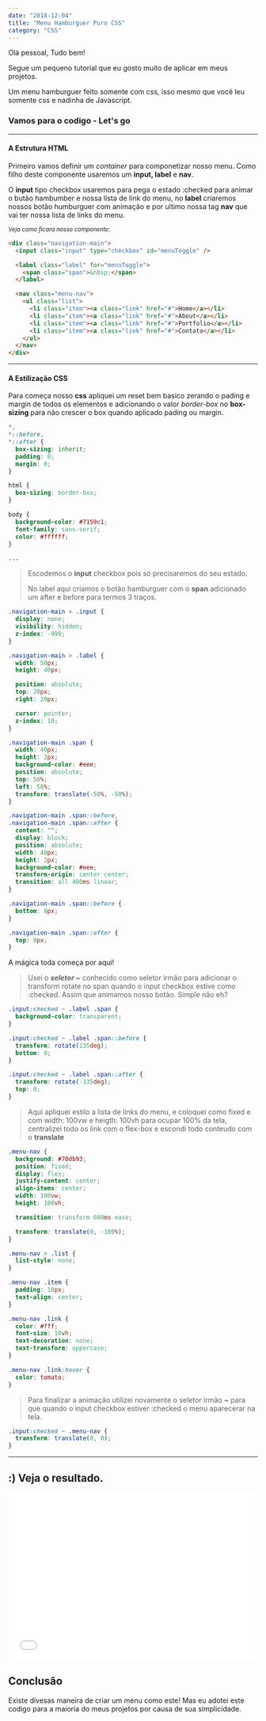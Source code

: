 ```yaml
---
date: "2018-12-04"
title: "Menu Hamburguer Puro CSS"
category: "CSS"
---
```


Olá pessoal, Tudo bem!

Segue um pequeno tutorial que eu gosto muito de aplicar em meus projetos.

Um menu hamburguer feito somente com css, isso mesmo que você leu somente css e nadinha de Javascript.

### Vamos para o codigo - Let's go

---

#### A Estrutura HTML

Primeiro vamos definir um _container_ para componetizar nosso menu. Como filho deste componente usaremos um **input, label** e **nav**.

O **input** tipo checkbox usaremos para pega o estado :checked para animar o butão hambumber e nossa lista de link do menu, no **label** criaremos nossos botão humburguer com animação e por ultimo nossa tag **nav** que vai ter nossa lista de links do menu.

_<small>Veja como ficara nosso componente:</small>_

```html
<div class="navigation-main">
  <input class="input" type="checkbox" id="menuToggle" />

  <label class="label" for="menuToggle">
    <span class="span">&nbsp;</span>
  </label>

  <nav class="menu-nav">
    <ul class="list">
      <li class="item"><a class="link" href="#">Home</a></li>
      <li class="item"><a class="link" href="#">About</a></li>
      <li class="item"><a class="link" href="#">Portfolio</a></li>
      <li class="item"><a class="link" href="#">Contato</a></li>
    </ul>
  </nav>
</div>
```

---

#### A Estilização CSS

Para começa nosso **css** apliquei um reset bem basico zerando o pading e margin de todos os elementos e adicionando o valor _border-box_ no **box-sizing** para não crescer o box quando aplicado pading ou margin.

```css
*,
*::before,
*::after {
  box-sizing: inherit;
  padding: 0;
  margin: 0;
}

html {
  box-sizing: border-box;
}

body {
  background-color: #7159c1;
  font-family: sans-serif;
  color: #ffffff;
}

...
```

> Escodemos o **input** checkbox pois só precisaremos do seu estado.
>
> No label aqui criamos o botão hamburguer com o **span** adicionado um after e before para termos 3 traços.

```css
.navigation-main > .input {
  display: none;
  visibility: hidden;
  z-index: -999;
}

.navigation-main > .label {
  width: 50px;
  height: 40px;

  position: absolute;
  top: 20px;
  right: 20px;

  cursor: pointer;
  z-index: 10;
}

.navigation-main .span {
  width: 40px;
  height: 2px;
  background-color: #eee;
  position: absolute;
  top: 50%;
  left: 50%;
  transform: translate(-50%, -50%);
}

.navigation-main .span::before,
.navigation-main .span::after {
  content: "";
  display: block;
  position: absolute;
  width: 40px;
  height: 2px;
  background-color: #eee;
  transform-origin: center center;
  transition: all 400ms linear;
}

.navigation-main .span::before {
  bottom: 8px;
}

.navigation-main .span::after {
  top: 8px;
}
```

A mágica toda começa por aqui!

> Usei o **_seletor ~_** conhecido como seletor irmão para adicionar o transform rotate
> no span quando o input checkbox estive como :checked. Assim que animamos nosso botão.
> Simple não eh?

```css
.input:checked ~ .label .span {
  background-color: transparent;
}

.input:checked ~ .label .span::before {
  transform: rotate(135deg);
  bottom: 0;
}

.input:checked ~ .label .span::after {
  transform: rotate(-135deg);
  top: 0;
}
```

> Aqui apliquei estilo a lista de links do menu, e coloquei como fixed e com width: 100vw e heigth: 100vh para ocupar 100% da tela, centralizei todo os link com o flex-box e escondi todo conteudo com o **translate**

```css
.menu-nav {
  background: #70db93;
  position: fixed;
  display: flex;
  justify-content: center;
  align-items: center;
  width: 100vw;
  height: 100vh;

  transition: transform 600ms ease;

  transform: translate(0, -100%);
}

.menu-nav > .list {
  list-style: none;
}

.menu-nav .item {
  padding: 10px;
  text-align: center;
}

.menu-nav .link {
  color: #fff;
  font-size: 10vh;
  text-decoration: none;
  text-transform: uppercase;
}

.menu-nav .link:hover {
  color: tomato;
}
```

> Para finalizar a animação utilizei novamente o seletor irmão **~** para que quando o input checkbox estiver :checked o menu aparecerar na tela.

```css
.input:checked ~ .menu-nav {
  transform: translate(0, 0);
}
```

---

## :) Veja o resultado.

<iframe height='339' scrolling='no' title='Menu Hamburgue Puro CSS' src='//codepen.io/alexandrersantos/embed/KrYrGX/?height=339&theme-id=dark&default-tab=result' frameborder='no' allowtransparency='true' allowfullscreen='true' style='width: 100%;'>See the Pen <a href='https://codepen.io/alexandrersantos/pen/KrYrGX/'>Menu Hamburgue Puro CSS</a> by Alexandre Ramos | Creative Front-End Developer (<a href='https://codepen.io/alexandrersantos'>@alexandrersantos</a>) on <a href='https://codepen.io'>CodePen</a>.
</iframe>

## Conclusão

Existe divesas maneira de criar um menu como este! Mas eu adotei este codigo para a maioria do meus projetos por causa de sua simplicidade.

